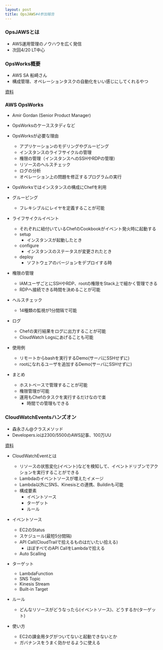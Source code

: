 ```yaml
---
layout: post
title: OpsJAWS#4参加報告
---
```


### OpsJAWSとは

* AWS運用管理のノウハウを広く発信
* 次回4/20 LT中心

### OpsWorks概要

* AWS SA 船崎さん
* 構成管理、オペレーションタスクの自動化をいい感じにしてくれるやつ

[資料](http://www.slideshare.net/AmazonWebServicesJapan/aws-black-belt-tech-2015-aws-opsworks)

### AWS OpsWorks

* Amir Gordan (Senior Product Manager)
* OpsWorksのケーススタディなど

* OpsWorksが必要な理由
  * アプリケーションのモデリングやグルーピング
  * インスタンスのライフサイクルの管理
  * 権限の管理（インスタンスへのSSHやRDPの管理）
  * リソースのヘルスチェック
  * ログの分析
  * オペレーション上の問題を修正するプログラムの実行

* OpsWorksではインスタンスの構成にChefを利用

* グルーピング
  * フレキシブルにレイヤを定義することが可能

* ライフサイクルイベント
  * それぞれに紐付いているChefのCookbookがイベント発火時に起動する
  * setup
    * インスタンスが起動したとき
  * configure
    * インスタンスのステータスが変更されたとき
  * deploy
    * ソフトウェアのバージョンをデプロイする時

* 権限の管理
  * IAMユーザごとにSSHやRDP、rootの権限をStack上で細かく管理できる
  * RDPへ接続できる時間を決めることが可能

* ヘルスチェック
  * 14種類の監視が1分間隔で可能

* ログ
  * Chefの実行結果をログに出力することが可能
  * CloudWatch Logsにあげることも可能

* 使用例
  * リモートからbashを実行するDemo(サーバにSSHせずに)
  * rootになれるユーザを追加するDemo(サーバにSSHせずに)

* まとめ
  * ホストベースで管理することが可能
  * 権限管理が可能
  * 運用もChefのタスクを実行するだけなので楽
    * 時間での管理もできる


### CloudWatchEventsハンズオン

* 森永さん@クラスメソッド
* Developers.ioは2300/5500のAWS記事、100万UU

[資料]('https://speakerdeck.com/tmorinaga/opsjaws-number-4-cloudwatch-events-hands-on')

* CloudWatchEventとは
  * リソースの状態変化(イベント)などを検知して、イベントドリブンでアクションを実行することができる
  * Lambdaのイベントソースが増えたイメージ
  * Lambda以外にSNS、Kinesisとの連携、Buildinも可能
  * 構成要素
    * イベントソース
    * ターゲット
    * ルール

* イベントソース
  * EC2のStatus
  * スケジュール(最短5分間隔)
  * API Call(CloudTrailで拾えるものはだいたい拾える)
    * ほぼすべてのAPI CallをLambdaで拾える
  * Auto Scalling

* ターゲット
  * LambdaFunction
  * SNS Topic
  * Kinesis Stream
  * Built-in Target

* ルール
  * どんなリソースがどうなったら(イベントソース)、どうするか(ターゲット)

* 使い方
  * EC2の課金用タグがついてないと起動できないとか
  * ガバナンスをうまく効かせるように使える
